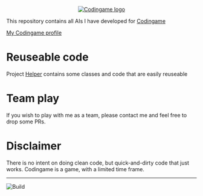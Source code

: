 [<p align=center width="100%"><img src="https://upload.wikimedia.org/wikipedia/fr/thumb/1/14/CodinGame_Logo.svg/320px-CodinGame_Logo.svg.png" alt="Codingame logo" /></p>](https://www.codingame.com/)

This repository contains all AIs I have developed for [Codingame](https://www.codingame.com/)

[My Codingame profile](https://www.codingame.com/profile/f378e04f775907136d53cfd4fecd31e6138732)

# Reuseable code
Project [Helper](https://github.com/DuAell/Codingame/tree/main/Helper) contains some classes and code that are easily reuseable

# Team play
If you wish to play with me as a team, please contact me and feel free to drop some PRs.

# Disclaimer
There is no intent on doing clean code, but quick-and-dirty code that just works. Codingame is a game, with a limited time frame.

---

![Build](https://github.com/DuAell/Codingame/actions/workflows/dotnet.yml/badge.svg)
